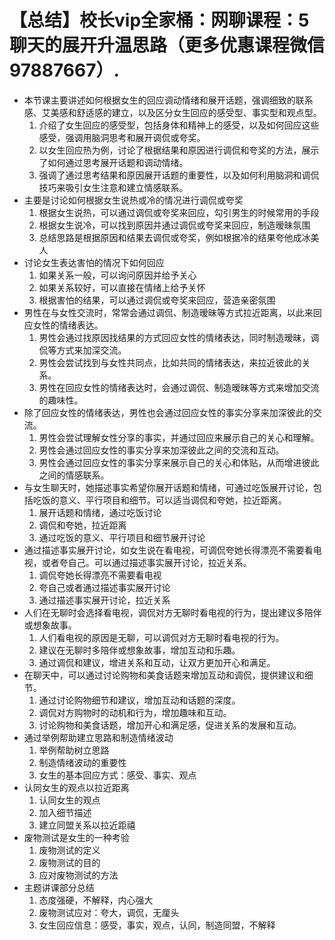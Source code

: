 # 【总结】校长vip全家桶：网聊课程：5聊天的展开升温思路（更多优惠课程微信97887667）.

-   本节课主要讲述如何根据女生的回应调动情绪和展开话题，强调细致的联系感、艾美感和舒适感的建立，以及区分女生回应的感受型、事实型和观点型。
    1.  介绍了女生回应的感受型，包括身体和精神上的感受，以及如何回应这些感受，强调用脑洞思考和展开调侃或夸奖。
    2.  以女生回应热为例，讨论了根据结果和原因进行调侃和夸奖的方法，展示了如何通过思考展开话题和调动情绪。
    3.  强调了通过思考结果和原因展开话题的重要性，以及如何利用脑洞和调侃技巧来吸引女生注意和建立情感联系。
-   主要是讨论如何根据女生说热或冷的情况进行调侃或夸奖
    1.  根据女生说热，可以通过调侃或夸奖来回应，勾引男生的时候常用的手段
    2.  根据女生说冷，可以找到原因并通过调侃或夸奖来回应，制造暧昧氛围
    3.  总结思路是根据原因和结果去调侃或夸奖，例如根据冷的结果夸他成冰美人
-   讨论女生表达害怕的情况下如何回应
    1.  如果关系一般，可以询问原因并给予关心
    2.  如果关系较好，可以直接在情绪上给予关怀
    3.  根据害怕的结果，可以通过调侃或夸奖来回应，营造亲密氛围
-   男性在与女性交流时，常常会通过调侃、制造暧昧等方式拉近距离，以此来回应女性的情绪表达。
    1.  男性会通过找原因找结果的方式回应女性的情绪表达，同时制造暧昧，调侃等方式来加深交流。
    2.  男性会尝试找到与女性共同点，比如共同的情绪表达，来拉近彼此的关系。
    3.  男性在回应女性的情绪表达时，会通过调侃、制造暧昧等方式来增加交流的趣味性。
-   除了回应女性的情绪表达，男性也会通过回应女性的事实分享来加深彼此的交流。
    1.  男性会尝试理解女性分享的事实，并通过回应来展示自己的关心和理解。
    2.  男性会通过回应女性的事实分享来加深彼此之间的交流和互动。
    3.  男性会通过回应女性的事实分享来展示自己的关心和体贴，从而增进彼此之间的情感联系。
-   与女生聊天时，她描述事实希望你展开话题和情绪，可通过吃饭展开讨论，包括吃饭的意义、平行项目和细节。可以适当调侃和夸她，拉近距离。
    1.  展开话题和情绪，通过吃饭讨论
    2.  调侃和夸她，拉近距离
    3.  通过吃饭的意义、平行项目和细节展开讨论
-   通过描述事实展开讨论，如女生说在看电视，可调侃夸她长得漂亮不需要看电视，或者夸自己。可以通过描述事实展开讨论，拉近关系。
    1.  调侃夸她长得漂亮不需要看电视
    2.  夸自己或者通过描述事实展开讨论
    3.  通过描述事实展开讨论，拉近关系
-   人们在无聊时会选择看电视，调侃对方无聊时看电视的行为，提出建议多陪伴或想象故事。
    1.  人们看电视的原因是无聊，可以调侃对方无聊时看电视的行为。
    2.  建议在无聊时多陪伴或想象故事，增加互动和乐趣。
    3.  通过调侃和建议，增进关系和互动，让双方更加开心和满足。
-   在聊天中，可以通过讨论购物和美食话题来增加互动和调侃，提供建议和细节。
    1.  通过讨论购物细节和建议，增加互动和话题的深度。
    2.  调侃对方购物时的动机和行为，增加趣味和互动。
    3.  讨论购物和美食话题，增加开心和满足感，促进关系的发展和互动。
-   通过举例帮助建立思路和制造情绪波动
    1.  举例帮助树立思路
    2.  制造情绪波动的重要性
    3.  女生的基本回应方式：感受、事实、观点
-   认同女生的观点以拉近距离
    1.  认同女生的观点
    2.  加入细节描述
    3.  建立同盟关系以拉近距禧
-   废物测试是女生的一种考验
    1.  废物测试的定义
    2.  废物测试的目的
    3.  应对废物测试的方法
-   主题讲课部分总结
    1.  态度强硬，不解释，内心强大
    2.  废物测试应对：夸大，调侃，无厘头
    3.  女生回应信息：感受，事实，观点，认同，制造同盟，不解释